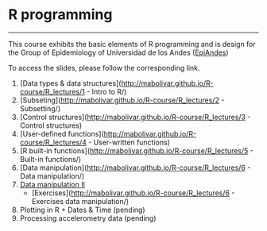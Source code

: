 # R programming
------------------------------------------
This course exhibits the basic elements of R programming and is design for the Group of Epidemiology of Universidad de los Andes ([EpiAndes](http://epiandes.uniandes.edu.co/))

To access the slides, please follow the corresponding link.
 1. [Data types & data structures](http://mabolivar.github.io/R-course/R_lectures/1 - Intro to R/)
 2. [Subseting](http://mabolivar.github.io/R-course/R_lectures/2 - Subsetting/)
 3. [Control structures](http://mabolivar.github.io/R-course/R_lectures/3 - Control structures)
 4. [User-defined functions](http://mabolivar.github.io/R-course/R_lectures/4 - User-written functions)
 5. [R built-in functions](http://mabolivar.github.io/R-course/R_lectures/5 - Built-in functions/)
 6. [Data manipulation](http://mabolivar.github.io/R-course/R_lectures/6 - Data manipulation/)
 7. [Data manipulation II](https://github.com/mabolivar/R-course/blob/master/R_lectures/6%20-%20Data%20manipulation%20-%20Two%20table%20verbs%20-%20dplyr%20package.pdf)
 	+ [Exercises](http://mabolivar.github.io/R-course/R_lectures/6 - Exercises data manipulation/) 
 8. Plotting in R + Dates & Time (pending)
 10. Processing accelerometry data (pending)

